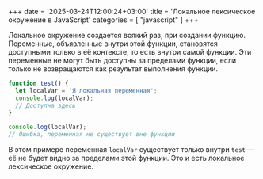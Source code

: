 +++
date = '2025-03-24T12:00:24+03:00'
title = 'Локальное лексическое окружение в JavaScript'
categories = [ "javascript" ]
+++

Локальное окружение создается всякий раз, при создании функцию. Переменные, объявленные внутри этой функции, становятся доступными только в её контексте, то есть внутри самой функции. Эти переменные не могут быть доступны за пределами функции, если только не возвращаются как результат выполнения функции.

```js
function test() {
  let localVar = 'Я локальная переменная';
  console.log(localVar); 
  // Доступна здесь
}

console.log(localVar); 
// Ошибка, переменная не существует вне функции
```

В этом примере переменная `localVar` существует только внутри `test` — её не будет видно за пределами этой функции. Это и есть локальное лексическое окружение.